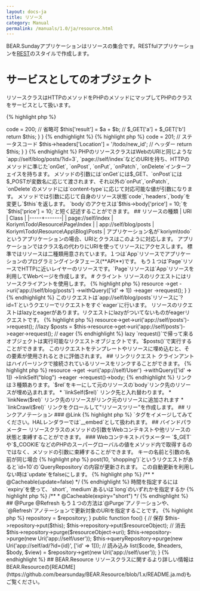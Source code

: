 ```yaml
---
layout: docs-ja
title: リソース
category: Manual
permalink: /manuals/1.0/ja/resource.html
---
```


BEAR.Sundayアプリケーションはリソースの集合です。RESTfulアプリケーションを[REST](http://ja.wikipedia.org/wiki/REST)のスタイルで作成します。

# サービスとしてのオブジェクト

リソースクラスはHTTPのメソッドをPHPのメソッドにマップしてPHPのクラスをサービスとして扱います。

{% highlight php %}
<?php
class Index extends ResourceObject
{
    public function onGet($a, $b)
    {
        $this->code = 200; // 省略可
        $this['result'] = $a + $b; // $_GET['a'] + $_GET['b']

        return $this;
    }
}
{% endhighlight %}

{% highlight php %}
<?php
class Todo extends ResourceObject
{
    public function onPost($id, $todo)
    {
        $this->code = 201; // ステータスコード
        $this->headers['Location'] = '/todo/new_id'; // ヘッダー
        
        return $this;
    }
}
{% endhighlight %}

PHPのリソースクラスはWebのURIと同じような`app://self/blog/posts/?id=3`, `page://self/index`などのURIを持ち、HTTPのメソッドに準じた`onGet`, `onPost`, `onPut`, `onPatch`, `onDelete`インターフェイスを持ちます。

メソッドの引数には`onGet`には$_GET、`onPost`には$_POSTが変数名に応じて渡されます、それ以外の`onPut`,`onPatch`, `onDelete`のメソッドには`content-type`に応じて対応可能な値が引数になります。

メソッドでは引数に応じて自身のリソース状態`code`,`headers`,`body`を変更し`$this`を返します。

`body`のアクセスは`$this->body['price'] = 10;`を`$this['price'] = 10;`と短く記述することができます。

## リソースの種類

| URI | Class |
|-----+-------|
| page://self/index | Koriym\Todo\Resource\Page\Index |
| app://self/blog/posts | Koriym\Todo\Resource\App\Blog\Posts |

アプリケーション名が`koriym\todo`というアプリケーションの場合、URIとクラスはこのように対応します。
アプリケーションではクラス名の代わりにURIを使ってリソースにアクセスします。

標準ではリソースは二種類用意されています。１つは`App`リソースでアプリケーションのプログラミングインタフェース(**API**)です。
もう１つは`Page`リソースでHTTPに近いレイヤーのリソースです。`Page`リソースは`App`リソースを利用してWebページを作成します。

# クライント

リソースのリクエストにはリソースクライアントを使用します。

{% highlight php %}
<?php

use BEAR\Sunday\Inject\ResourceInject;

class Index extends ResourceObject
{
    use ResourceInject;

    public function onGet($a, $b)
    {
        $this['post'] = $this
            ->resource
            ->get
            ->uri('app://self/blog/posts')
            ->withQuery(['id' => 1])
            ->eager
            ->request();
    }
}
{% endhighlight %}

このリクエストは`app://self/blog/posts`リソースに`?id=1`というクエリーでリクエストをすぐ`eager`に行います。

リソースのリクエストはlazyとeagerがあります。リクエストにlazyがついてないものがeagerリクエストです。

{% highlight php %}
<?php
$posts = $this->resource->get->uri('app://self/posts')->request(); //lazy
$posts = $this->resource->get->uri('app://self/posts')->eager->request(); // eager
{% endhighlight %}

lazy `request()`で帰って来るオブジェクトは実行可能なリクエストオブジェクトです。`$posts()`で実行することができます。
このリクエストをテンプレートやリソースに埋め込むと、その要素が使用されるときに評価されます。

## リンクリクエスト

クラインアントはハイパーリンクで接続されているリソースをリンクすることができます。

{% highlight php %}
<?php
$blog = $this
    ->resource
    ->get
    ->uri('app://self/User')
    ->withQuery(['id' => 1])
    ->linkSelf("blog")
    ->eager
    ->request()->body;
{% endhighlight %}

リンクは３種類あります。`$rel`をキーにして元のリソースの`body`リンク先のリソースが埋め込まれます。

 * `linkSelf($rel)` リンク先と入れ替わります。
 * `linkNew($rel)` リンク先のリソースがリンク元のリソースに追加されます
 * `linkCrawl($rel)` リンクをクロールして"リソースツリー"を作成します。



## リンクアノテーション

### @Link
{% highlight php %}
<?php
    /**
     * @Link(rel="profile", href="/profile{?id}")
     */
    public function onGet($id)
{% endhighlight %}

リンクを`rel`と`href`で指定します。`hal`コンテキストではHALのリンクフォーマットとして扱われます。BEARのリソースリクエストのときには`linkSelf()`, `linkNew`, `linkCrawl`の時にリソースリンクとして使われます。

{% highlight php %}
<?php
use BEAR\Resource\Annotation\Link;

/**
 * @Link(crawl="post-tree", rel="post", href="app://self/post?author_id={id}")
 */
public function onGet($id = null)
{% endhighlight %}

`linkCrawl`は`crawl`の付いたリンクを[クロール](https://github.com/koriym/BEAR.Resource#crawl)してリソースを集めます。

### @Embed
{% highlight php %}
<?php
use BEAR\Resource\Annotation\Embed;

    /**
     * @Embed(rel="website", src="/website{?id}")
     */
    public function onGet($id)
{% endhighlight %}

リソースの中に`src`でリンクしたリソースを埋め込みます。HTMLページの中に別のURLの画像リソースを埋め込む`<img src="...">`タグをイメージしてみてください。HALレンダラーでは`__embed`として扱われます。

## バインドパラメーター

リソースクラスのメソッドの引数をWebコンテキストや他リソースの状態と束縛することができます。

### Webコンテキストパラメーター

`$_GET`や`$_COOKIE`などのPHPのスーパーグローバルの値をメソッド内で取得するのではなく、メソッドの引数に束縛することができます。

キーの名前と引数の名前が同じ場合
{% highlight php %}
<?php
use Ray\WebContextParam\Annotation\QueryParam;

    /**
     * @QueryParam("id")
     */
    public function foo($id = null)
    {
      // $id = $_GET['id'];
{% endhighlight %}


キーの名前と引数の名前が違う場合は`key`と`param`で指定
{% highlight php %}
<?php
use Ray\WebContextParam\Annotation\CookieParam;

    /**
     * @CookieParam(key="id", param="tokenId")
     */
    public function foo($tokenId = null)
    {
      // $tokenId = $_COOKIE['id'];
{% endhighlight %}

フルリスト
{% highlight php %}
<?php

use Ray\WebContextParam\Annotation\QueryParam;
use Ray\WebContextParam\Annotation\CookieParam;
use Ray\WebContextParam\Annotation\EnvParam;
use Ray\WebContextParam\Annotation\FormParam;
use Ray\WebContextParam\Annotation\ServerParam;

    /**
     * @QueryParam(key="id", param="userId")
     * @CookieParam(key="id", param="tokenId")
     * @EnvParam("app_mode")
     * @FormParam("token")
     * @ServerParam(key="SERVER_NAME", param="server")
     */
    public function foo($userId = null, $tokenId = "0000", $app_mode = null, $token = null, $server = null)
    {
       // $userId   = $_GET['id'];
       // $tokenId  = $_COOKIE['id'] or "0000" when unset;
       // $app_mode = $_ENV['app_mode'];
       // $token    = $_POST['token'];
       // $server   = $_SERVER['SERVER_NAME'];
{% endhighlight %}

### リソースパラメーター

`@ResourceParam`アノテーションを使えば他のリソースリクエストの結果をメソッドの引数に束縛できます。

{% highlight php %}
<?php
/**
 * @ResourceParam(param=“name”, uri="app://self//login#nickname")
 */
public function onGet($name)
{
{% endhighlight %}

この例ではメソッドが呼ばれると`login`リソースに`get`リクエストを行い`$body['nickname']`を`$name`で受け取ります。

## リソースキャッシュ

### @Cacheable

{% highlight php %}
<?php
/**
 * @Cacheable
 */
class User extends ResourceObject
{% endhighlight %}

`@Cacheable`とアノテートすると`get`リクエストは読み込み用のレポジトリ`QueryRepository`が使われ、時間無制限のキャッシュとして機能します。
`get`以外のリクエストがあると該当する`QueryRepository`のリソースが更新されます。

`@Cacheable`から読まれるリソースオブジェクトはHTTPに準じた`Last-Modified`と`ETag`ヘッダーが付加されます。

同一クラスの`onGet`以外のリクエストメソッドがリクエストされ引数を見てリソースが変更されたと判断すると`QueryRepository`の内容も更新されます。

{% highlight php %}
<?php

/**
 * @Cacheable
 */
class Todo
{
    public function onGet($id)
    {
        // read
    }

    public function onPost($id, $name)
    {
        // update
    }
}
{% endhighlight %}

例えばこのクラスでは`->post(10, 'shopping')`というリクエストがあると`id=10`の`QueryRepository`の内容が更新されます。
この自動更新を利用しない時は`update`をfalseにします。

{% highlight php %}
/**
 * @Cacheable(update=false)
 */
{% endhighlight %}

時間を指定するには`expiry`を使って、`short`, `medium`あるいは`long`のいずれかを指定するか
{% highlight php %}
/**
 * @Cacheable(expiry="short")
 */
{% endhighlight %}


## @Purge @Refresh

もう１つの方法は`@Purge`アノテーションや、`@Refresh`アノテーションで更新対象のURIを指定することです。

 
{% highlight php %}
<?php
/**
 * @Purge(uri="app://self/user/friend?user_id={id}")
 * @Refresh(uri="app://self/user/profile?user_id={id}")
 */
public function onPut($id, $name, $age)
{% endhighlight %}

別のクラスのリソースや関連する複数のリソースの`QueryRepository`の内容を更新することができます。`@Purge`はリソースのキャッシュを消去し`@Refresh`はキャッシュの再生成を行います。

## クエリーリポジトリの直接操作

クエリージポジトリに格納されているデータは`QueryRepositoryInterface`で受け取ったクライントで直接`put`（保存）したり`get`したりすることができます。

{% highlight php %}
<?php
use BEAR\QueryRepository\QueryRepositoryInterface;

class Foo
{
    public function __construct(QueryRepositoryInterface $repository)
    {
        $this->repository = $repository;
    }

    public function foo()
    {
        // 保存
        $this->repository->put($this);
        $this->repository->put($resourceObject);

        // 消去
        $this->repository->purge($resourceObject->uri);
        $this->repository->purge(new Uri('app://self/user'));
        $this->queryRepository->purge(new Uri('app://self/ad/?id={id}', ['id' => 1]));

        // 読み込み
        list($code, $headers, $body, $view) = $repository->get(new Uri('app://self/user'));
     }
{% endhighlight %}
     
## BEAR.Resource

リソースクラスに関するより詳しい情報はBEAR.Resourceの[README](https://github.com/bearsunday/BEAR.Resource/blob/1.x/README.ja.md)もご覧ください。
